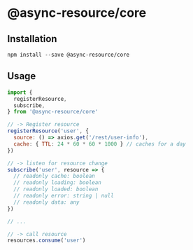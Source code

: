 # @async-resource/core

## Installation

`npm install --save @async-resource/core`

## Usage

```js
import {
  registerResource,
  subscribe,
} from '@async-resource/core'

// -> Register resource
registerResource('user', {
  source: () => axios.get('/rest/user-info'),
  cache: { TTL: 24 * 60 * 60 * 1000 } // caches for a day
})

// -> listen for resource change
subscribe('user', resource => {
  // readonly cache: boolean
  // readonly loading: boolean
  // readonly loaded: boolean
  // readonly error: string | null
  // readonly data: any
})

// ...

// -> call resource
resources.consume('user')
```

